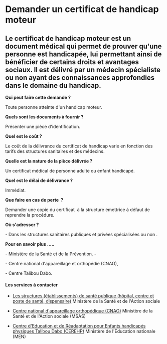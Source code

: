 # Demander un certificat de handicap moteur

Le certificat de handicap moteur est un document médical qui permet de prouver qu'une personne est handicapée, lui permettant ainsi de bénéficier de certains droits et avantages sociaux. Il est délivré par un médecin spécialiste ou non ayant des connaissances approfondies dans le domaine du handicap.
-------------------------------------------------------------------------------------------------------------------------------------------------------------------------------------------------------------------------------------------------------------------------------------------------------------

**Qui peut faire cette demande ?**

Toute personne atteinte d'un handicap moteur.

**Quels sont les documents à fournir ?**

Présenter une pièce d'identification.  

**Quel est le coût ?**

Le coût de la délivrance du certificat de handicap varie en fonction des tarifs des structures sanitaires et des médecins.

**Quelle est la nature de la pièce délivrée ?**

Un certificat médical de personne adulte ou enfant handicapé.

**Quel est le délai de délivrance ?**

Immédiat.

**Que faire en cas de perte  ?**

Demander une copie du certificat  à la structure émettrice à défaut de reprendre la procédure.

**Où s'adresser ?**  

\- Dans les structures sanitaires publiques et privées spécialisées ou non .

**Pour en savoir plus .....**

\- Ministère de la Santé et de la Prévention. -  

\- Centre national d'appareillage et orthopédie (CNAO),  

\- Centre Talibou Dabo.

#### Les services à contacter

*   [Les structures (établissements) de santé publique (hôpital, centre et poste de santé, dispensaire)](../../../services/les-structures-etablissements-de-sante-publique-hopital-centre-et-poste-de-sante-dispensaire.md) Ministère de la Santé et de l'Action sociale  
    
*   [Centre national d'appareillage orthopédique (CNAO)](../../../services/centre-national-dappareillage-orthopedique-cnao.md) Ministère de la Santé et de l'Action sociale (MSAS)  
    
*   [Centre d'Education et de Réadaptation pour Enfants handicapés physiques Talibou Dabo (CEREHP)](../../../services/centre-deducation-et-de-readaptation-pour-enfants-handicapes-physiques-talibou-dabo-cerehp.md) Ministère de l'Education nationale (MEN)